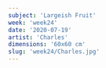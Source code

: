 ```yaml
---
subject: 'Largeish Fruit'
week: 'week24'
date: '2020-07-19'
artist: 'Charles'
dimensions: '60x60 cm'
slug: 'week24/Charles.jpg'
---
```

